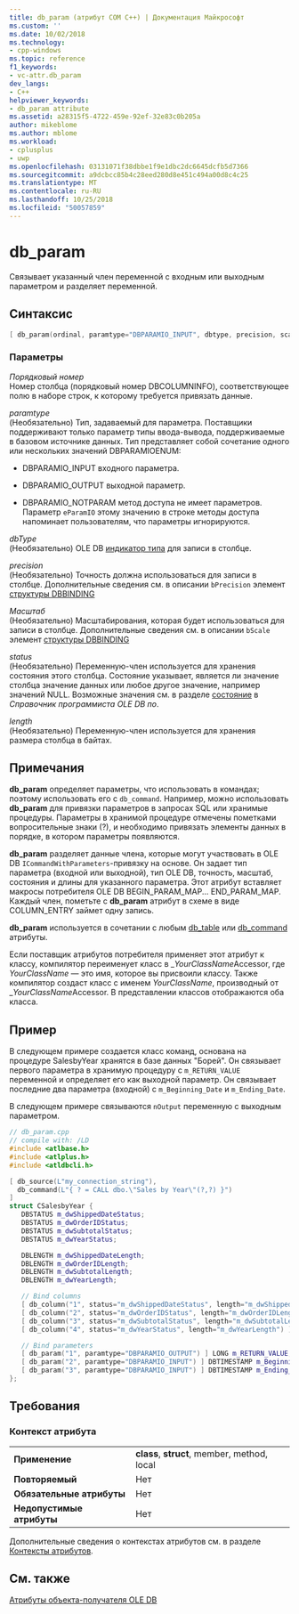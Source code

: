 ```yaml
---
title: db_param (атрибут COM C++) | Документация Майкрософт
ms.custom: ''
ms.date: 10/02/2018
ms.technology:
- cpp-windows
ms.topic: reference
f1_keywords:
- vc-attr.db_param
dev_langs:
- C++
helpviewer_keywords:
- db_param attribute
ms.assetid: a28315f5-4722-459e-92ef-32e83c0b205a
author: mikeblome
ms.author: mblome
ms.workload:
- cplusplus
- uwp
ms.openlocfilehash: 03131071f38dbbe1f9e1dbc2dc6645dcfb5d7366
ms.sourcegitcommit: a9dcbcc85b4c28eed280d8e451c494a00d8c4c25
ms.translationtype: MT
ms.contentlocale: ru-RU
ms.lasthandoff: 10/25/2018
ms.locfileid: "50057859"
---
```

# <a name="dbparam"></a>db_param

Связывает указанный член переменной с входным или выходным параметром и разделяет переменной.

## <a name="syntax"></a>Синтаксис

```cpp
[ db_param(ordinal, paramtype="DBPARAMIO_INPUT", dbtype, precision, scale, status, length) ]
```

### <a name="parameters"></a>Параметры

*Порядковый номер*<br/>
Номер столбца (порядковый номер DBCOLUMNINFO), соответствующее полю в наборе строк, к которому требуется привязать данные.

*paramtype*<br/>
(Необязательно) Тип, задаваемый для параметра. Поставщики поддерживают только параметр типы ввода-вывода, поддерживаемые в базовом источнике данных. Тип представляет собой сочетание одного или нескольких значений DBPARAMIOENUM:

- DBPARAMIO_INPUT входного параметра.

- DBPARAMIO_OUTPUT выходной параметр.

- DBPARAMIO_NOTPARAM метод доступа не имеет параметров. Параметр `eParamIO` этому значению в строке методы доступа напоминает пользователям, что параметры игнорируются.

*dbType*<br/>
(Необязательно) OLE DB [индикатор типа](/previous-versions/windows/desktop/ms711251) для записи в столбце.

*precision*<br/>
(Необязательно) Точность должна использоваться для записи в столбце. Дополнительные сведения см. в описании `bPrecision` элемент [структуры DBBINDING](/previous-versions/windows/desktop/ms716845)

*Масштаб*<br/>
(Необязательно) Масштабирования, которая будет использоваться для записи в столбце. Дополнительные сведения см. в описании `bScale` элемент [структуры DBBINDING](/previous-versions/windows/desktop/ms716845)

*status*<br/>
(Необязательно) Переменную-член используется для хранения состояния этого столбца. Состояние указывает, является ли значение столбца значение данных или любое другое значение, например значений NULL. Возможные значения см. в разделе [состояние](/previous-versions/windows/desktop/ms722617) в *Справочник программиста OLE DB по*.

*length*<br/>
(Необязательно) Переменную-член используется для хранения размера столбца в байтах.

## <a name="remarks"></a>Примечания

**db_param** определяет параметры, что использовать в командах; поэтому использовать его с `db_command`. Например, можно использовать **db_param** для привязки параметров в запросах SQL или хранимые процедуры. Параметры в хранимой процедуре отмечены пометками вопросительные знаки (?), и необходимо привязать элементы данных в порядке, в котором параметры появляются.

**db_param** разделяет данные члена, которые могут участвовать в OLE DB `ICommandWithParameters`-привязку на основе. Он задает тип параметра (входной или выходной), тип OLE DB, точность, масштаб, состояния и длины для указанного параметра. Этот атрибут вставляет макросы потребителя OLE DB BEGIN_PARAM_MAP... END_PARAM_MAP. Каждый член, пометьте с **db_param** атрибут в схеме в виде COLUMN_ENTRY займет одну запись.

**db_param** используется в сочетании с любым [db_table](db-table.md) или [db_command](db-command.md) атрибуты.

Если поставщик атрибутов потребителя применяет этот атрибут к классу, компилятор переименует класс в \_*YourClassName*Accessor, где *YourClassName* — это имя, которое вы присвоили классу. Также компилятор создаст класс с именем *YourClassName*, производный от \_*YourClassName*Accessor.  В представлении классов отображаются оба класса.

## <a name="example"></a>Пример

В следующем примере создается класс команд, основана на процедуре SalesbyYear хранятся в базе данных "Борей". Он связывает первого параметра в хранимую процедуру с `m_RETURN_VALUE` переменной и определяет его как выходной параметр. Он связывает последние два параметра (входной) с `m_Beginning_Date` и `m_Ending_Date`.

В следующем примере связываются `nOutput` переменную с выходным параметром.

```cpp
// db_param.cpp
// compile with: /LD
#include <atlbase.h>
#include <atlplus.h>
#include <atldbcli.h>

[ db_source(L"my_connection_string"),
  db_command(L"{ ? = CALL dbo.\"Sales by Year\"(?,?) }")
]
struct CSalesbyYear {
   DBSTATUS m_dwShippedDateStatus;
   DBSTATUS m_dwOrderIDStatus;
   DBSTATUS m_dwSubtotalStatus;
   DBSTATUS m_dwYearStatus;

   DBLENGTH m_dwShippedDateLength;
   DBLENGTH m_dwOrderIDLength;
   DBLENGTH m_dwSubtotalLength;
   DBLENGTH m_dwYearLength;

   // Bind columns
   [ db_column("1", status="m_dwShippedDateStatus", length="m_dwShippedDateLength") ] DBTIMESTAMP m_ShippedDate;
   [ db_column("2", status="m_dwOrderIDStatus", length="m_dwOrderIDLength") ] LONG m_OrderID;
   [ db_column("3", status="m_dwSubtotalStatus", length="m_dwSubtotalLength") ] CURRENCY m_Subtotal;
   [ db_column("4", status="m_dwYearStatus", length="m_dwYearLength") ] TCHAR m_Year[31];

   // Bind parameters
   [ db_param("1", paramtype="DBPARAMIO_OUTPUT") ] LONG m_RETURN_VALUE;
   [ db_param("2", paramtype="DBPARAMIO_INPUT") ] DBTIMESTAMP m_Beginning_Date;
   [ db_param("3", paramtype="DBPARAMIO_INPUT") ] DBTIMESTAMP m_Ending_Date;
};
```

## <a name="requirements"></a>Требования

### <a name="attribute-context"></a>Контекст атрибута

|||
|-|-|
|**Применение**|**class**, **struct**, member, method, local|
|**Повторяемый**|Нет|
|**Обязательные атрибуты**|Нет|
|**Недопустимые атрибуты**|Нет|

Дополнительные сведения о контекстах атрибутов см. в разделе [Контексты атрибутов](cpp-attributes-com-net.md#contexts).

## <a name="see-also"></a>См. также

[Атрибуты объекта-получателя OLE DB](ole-db-consumer-attributes.md)
